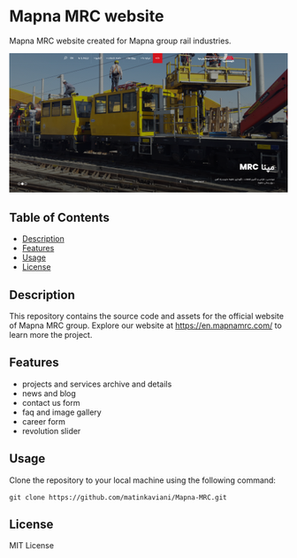 # Mapna MRC website

Mapna MRC website created for Mapna group rail industries.

![Project Screenshot](https://raw.githubusercontent.com/matinkaviani/Mapna-MRC/main/images/mapna-ss.png)

## Table of Contents

- [Description](#description)
- [Features](#features)
- [Usage](#usage)
- [License](#license)

## Description

This repository contains the source code and assets for the official website of Mapna MRC group. Explore our website at https://en.mapnamrc.com/ to learn more the project.

## Features

- projects and services archive and details
- news and blog
- contact us form
- faq and image gallery
- career form
- revolution slider

## Usage

Clone the repository to your local machine using the following command:
```
git clone https://github.com/matinkaviani/Mapna-MRC.git
```

## License

MIT License


